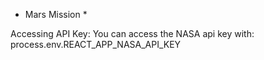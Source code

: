 * Mars Mission *

Accessing API Key:
 You can access the NASA api key with: process.env.REACT_APP_NASA_API_KEY
